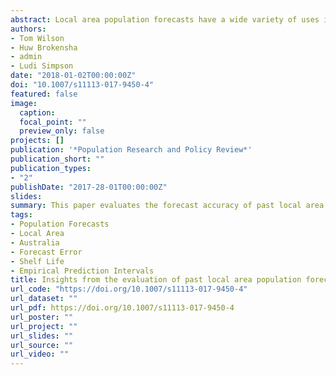 ```yaml
---
abstract: Local area population forecasts have a wide variety of uses in the public and private sectors. But not enough is known about the errors of such forecasts, particularly over the longer term (20 years or more). Understanding past errors is valuable for both forecast producers and users. This paper (i) evaluates the forecast accuracy of past local area population forecasts published by Australian State and Territory Governments over the last 30 years and (ii) illustrates the ways in which past error distributions can be employed to quantify the uncertainty of current forecasts. Population forecasts from the past 30 years were sourced from State and Territory Governments. Estimated resident populations to which the projections were compared were created for the geographical regions of the past projections. The key features of past forecast error patterns are described. Forecast errors mostly confirm earlier findings with regard to the relationship between error and length of projection horizon and population size. The paper then introduces the concept of a forecast `shelf life', which indicates how far into the future a forecast is likely to remain reliable. It also illustrates how past error distributions can be used to create empirical prediction intervals for current forecasts. These two complementary measures provide a simple way of communicating the likely magnitude of error that can be expected with current local area population forecasts.
authors:
- Tom Wilson 
- Huw Brokensha
- admin
- Ludi Simpson
date: "2018-01-02T00:00:00Z"
doi: "10.1007/s11113-017-9450-4"
featured: false
image:
  caption: 
  focal_point: ""
  preview_only: false
projects: []
publication: '*Population Research and Policy Review*'
publication_short: ""
publication_types:
- "2"
publishDate: "2017-28-01T00:00:00Z"
slides: 
summary: This paper evaluates the forecast accuracy of past local area population forecasts and proposes ways in which past error distributions can be used to quantify the uncertainty of current forecasts.
tags:
- Population Forecasts 
- Local Area 
- Australia 
- Forecast Error 
- Shelf Life 
- Empirical Prediction Intervals 
title: Insights from the evaluation of past local area population forecasts
url_code: "https://doi.org/10.1007/s11113-017-9450-4"
url_dataset: ""
url_pdf: https://doi.org/10.1007/s11113-017-9450-4
url_poster: ""
url_project: ""
url_slides: ""
url_source: ""
url_video: ""
---
```


